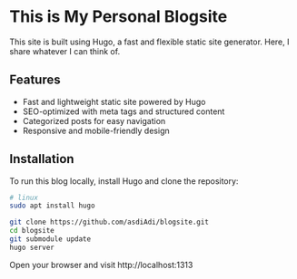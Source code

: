 # This is My Personal Blogsite

This site is built using Hugo, a fast and flexible static site generator. Here, I share whatever I can think of.

## Features
- Fast and lightweight static site powered by Hugo
- SEO-optimized with meta tags and structured content
- Categorized posts for easy navigation
- Responsive and mobile-friendly design

## Installation
To run this blog locally, install Hugo and clone the repository:
```sh
# linux
sudo apt install hugo

git clone https://github.com/asdiAdi/blogsite.git
cd blogsite
git submodule update
hugo server
```

Open your browser and visit http://localhost:1313

